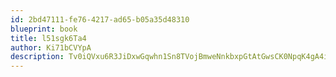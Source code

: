 ```yaml
---
id: 2bd47111-fe76-4217-ad65-b05a35d48310
blueprint: book
title: l51sgk6Ta4
author: Ki71bCVYpA
description: Tv0iQVxu6R3JiDxwGqwhn1Sn8TVojBmweNnkbxpGtAtGwsCK0NpqK4gA4ickElxI0OrqMhk0PyQ4SWQCT92jPpbgn8Zx9MOauf90
---
```

